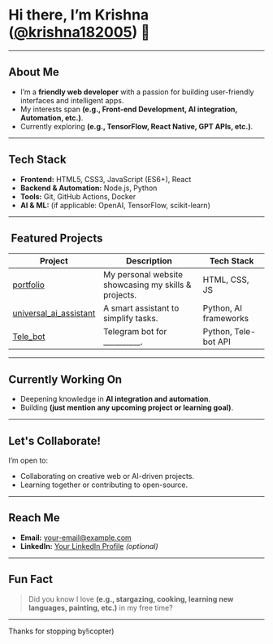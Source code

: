 <!-- Greeting -->
# Hi there, I’m **Krishna** ([@krishna182005](https://github.com/krishna182005)) 👋

---

##  About Me
- I’m a **friendly web developer** with a passion for building user-friendly interfaces and intelligent apps.
- My interests span **(e.g., Front-end Development, AI integration, Automation, etc.)**.
- Currently exploring **(e.g., TensorFlow, React Native, GPT APIs, etc.)**.

---

##  Tech Stack
- **Frontend:** HTML5, CSS3, JavaScript (ES6+), React
- **Backend & Automation:** Node.js, Python
- **Tools:** Git, GitHub Actions, Docker
- **AI & ML:** (if applicable: OpenAI, TensorFlow, scikit-learn)

---

## ​ Featured Projects
| Project | Description | Tech Stack |
|---------|-------------|------------|
| [portfolio](https://github.com/krishna182005/portfolio) | My personal website showcasing my skills & projects. | HTML, CSS, JS |
| [universal_ai_assistant](https://github.com/krishna182005/universal_ai_assistant) | A smart assistant to simplify tasks. | Python, AI frameworks |
| [Tele_bot](https://github.com/krishna182005/Tele_bot) | Telegram bot for __________. | Python, Tele-bot API |

---

##  Currently Working On
- Deepening knowledge in **AI integration and automation**.
- Building **(just mention any upcoming project or learning goal)**.

---

##  Let's Collaborate!
I’m open to:
- Collaborating on creative web or AI-driven projects.
- Learning together or contributing to open-source.

---

##  Reach Me
- **Email:** your-email@example.com  
- **LinkedIn:** [Your LinkedIn Profile](https://linkedin.com/in/yourprofile) *(optional)*

---

##  Fun Fact
> Did you know I love **(e.g., stargazing, cooking, learning new languages, painting, etc.)** in my free time?

---

Thanks for stopping by!icopter)